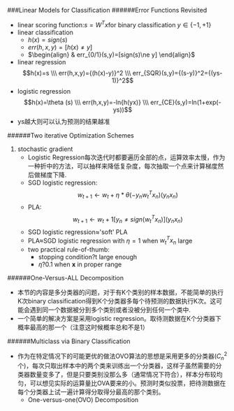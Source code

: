 ###Linear Models for Classification 
######Error Functions Revisited
- linear scoring function:$s=W^Tx$for binary classification $y\in \{-1,+1\}$
- linear classification
	* $h(x)=sign(s)$
	* $err(h,x,y)=[h(x)\ne y]$
	* $\begin{align} & err_{0/1}(s,y)=[sign(s)\ne y] \end{align}$
- linear regression
	$$h(x)=s \\\ err(h,x,y)={(h(x)-y)}^2 \\\ err_{SQR}(s,y)={(s-y)}^2={(ys-1)}^2$$
- logistic regression
	$$h(x)=\theta (s) \\\ err(h,x,y)=-ln{h(yx)} \\\ err_{CE}(s,y)=ln(1+exp(-ys))$$
- ys越大则可以认为预测的结果越准

######Two iterative Optimization Schemes
1. stochastic gradient
	- Logistic Regression每次迭代时都要遍历全部的点，运算效率太慢，作为一种折中的方法，可以抽样来降低复杂度，每次抽取一个点来计算梯度然后做梯度下降.
	- SGD logistic regression:$$w_{t+1}\leftarrow w_{t}+\eta*\theta(-y_{n}w_{t}^Tx_{n})(y_{n}x_{n})$$
	- PLA:$$w_{t+1}\leftarrow w_{t}+1[y_{n}\ne sign(w_{t}^{T}x_{n})](y_{n}x_{n})$$
	- SGD logistic regression$\approx$'soft' PLA
	- PLA$\approx$SGD logistic regression with $\eta=1$ when $w_{t}^Tx_{n}$ large
	- two practical rule-of-thumb:
		* stopping condition?t large enough
		* $\eta$?0.1 when **x** in proper range
		
######One-Versus-ALL Decomposition
- 本节的内容是多分类器的问题，对于有K个类别的样本数据，不能简单的执行K次binary classification得到K个分类器多每个待预测的数据执行K次。这可能会遇到同一个数据被分到多个类别或者没被分到任何一个类中.
- 一个简单的解决方案是采用logistic regression。取待测数据在K个分类器下概率最高的那一个（注意这时候概率总和不是1）

######Multiclass via Binary Classification
- 作为在特定情况下的可能更优的做法OVO算法的思想是采用更多的分类器($C_{n}^{2}$个)，每次只取出样本中的两个类来训练出一个分类器，这样子虽然需要的分类器数量变多了，但是只要类别没那么多（通常情况下符合），样本分布较均匀，可以想见实际的运算量比OVA要来的小。预测时类似投票，把待测数据在每个分类器上试一遍计算得分取得分最高的那个类别。
	* One-versus-one(OVO) Decomposition
	